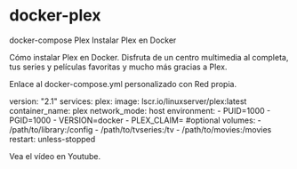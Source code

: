 # docker-plex
docker-compose Plex
Instalar Plex en Docker

Cómo instalar Plex en Docker. Disfruta de un centro multimedia al completa, tus series y películas favoritas y mucho más gracias a Plex.

Enlace al docker-compose.yml personalizado con Red propia.

version: "2.1"
services:
  plex:
    image: lscr.io/linuxserver/plex:latest
    container_name: plex
    network_mode: host
    environment:
      - PUID=1000
      - PGID=1000
      - VERSION=docker
      - PLEX_CLAIM= #optional
    volumes:
      - /path/to/library:/config
      - /path/to/tvseries:/tv
      - /path/to/movies:/movies
    restart: unless-stopped


Vea el vídeo en Youtube.
